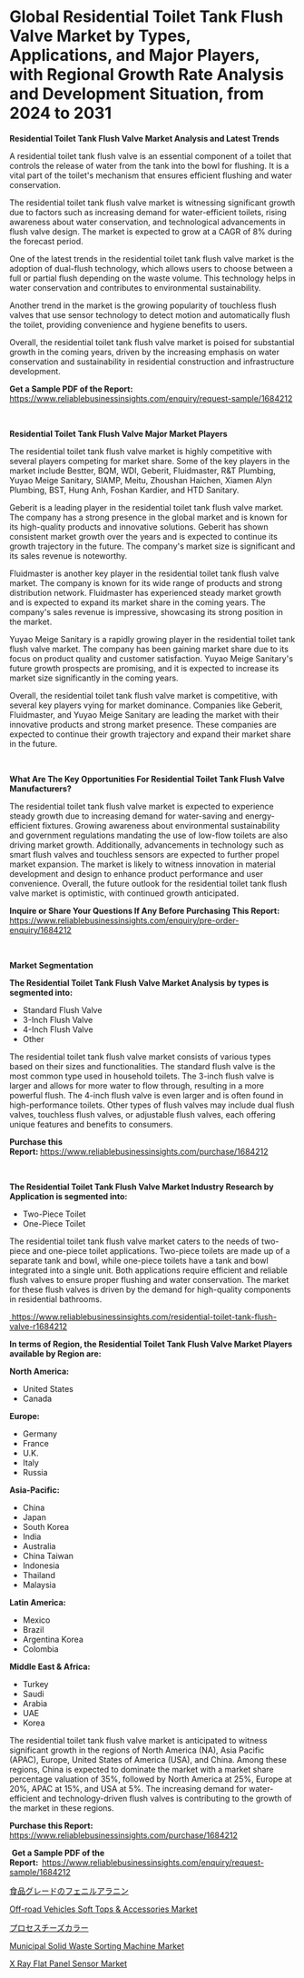 <p><h1>Global Residential Toilet Tank Flush Valve Market by Types, Applications, and Major Players, with Regional Growth Rate Analysis and Development Situation, from 2024 to 2031</h1></p><p><strong>Residential Toilet Tank Flush Valve Market Analysis and Latest Trends</strong></p>
<p><p>A residential toilet tank flush valve is an essential component of a toilet that controls the release of water from the tank into the bowl for flushing. It is a vital part of the toilet's mechanism that ensures efficient flushing and water conservation.</p><p>The residential toilet tank flush valve market is witnessing significant growth due to factors such as increasing demand for water-efficient toilets, rising awareness about water conservation, and technological advancements in flush valve design. The market is expected to grow at a CAGR of 8% during the forecast period.</p><p>One of the latest trends in the residential toilet tank flush valve market is the adoption of dual-flush technology, which allows users to choose between a full or partial flush depending on the waste volume. This technology helps in water conservation and contributes to environmental sustainability.</p><p>Another trend in the market is the growing popularity of touchless flush valves that use sensor technology to detect motion and automatically flush the toilet, providing convenience and hygiene benefits to users.</p><p>Overall, the residential toilet tank flush valve market is poised for substantial growth in the coming years, driven by the increasing emphasis on water conservation and sustainability in residential construction and infrastructure development.</p></p>
<p><strong>Get a Sample PDF of the Report:&nbsp;</strong> <a href="https://www.reliablebusinessinsights.com/enquiry/request-sample/1684212">https://www.reliablebusinessinsights.com/enquiry/request-sample/1684212</a></p>
<p>&nbsp;</p>
<p><strong>Residential Toilet Tank Flush Valve Major Market Players</strong></p>
<p><p>The residential toilet tank flush valve market is highly competitive with several players competing for market share. Some of the key players in the market include Bestter, BQM, WDI, Geberit, Fluidmaster, R&T Plumbing, Yuyao Meige Sanitary, SIAMP, Meitu, Zhoushan Haichen, Xiamen Alyn Plumbing, BST, Hung Anh, Foshan Kardier, and HTD Sanitary.</p><p>Geberit is a leading player in the residential toilet tank flush valve market. The company has a strong presence in the global market and is known for its high-quality products and innovative solutions. Geberit has shown consistent market growth over the years and is expected to continue its growth trajectory in the future. The company's market size is significant and its sales revenue is noteworthy.</p><p>Fluidmaster is another key player in the residential toilet tank flush valve market. The company is known for its wide range of products and strong distribution network. Fluidmaster has experienced steady market growth and is expected to expand its market share in the coming years. The company's sales revenue is impressive, showcasing its strong position in the market.</p><p>Yuyao Meige Sanitary is a rapidly growing player in the residential toilet tank flush valve market. The company has been gaining market share due to its focus on product quality and customer satisfaction. Yuyao Meige Sanitary's future growth prospects are promising, and it is expected to increase its market size significantly in the coming years.</p><p>Overall, the residential toilet tank flush valve market is competitive, with several key players vying for market dominance. Companies like Geberit, Fluidmaster, and Yuyao Meige Sanitary are leading the market with their innovative products and strong market presence. These companies are expected to continue their growth trajectory and expand their market share in the future.</p></p>
<p>&nbsp;</p>
<p><strong>What Are The Key Opportunities For Residential Toilet Tank Flush Valve Manufacturers?</strong></p>
<p><p>The residential toilet tank flush valve market is expected to experience steady growth due to increasing demand for water-saving and energy-efficient fixtures. Growing awareness about environmental sustainability and government regulations mandating the use of low-flow toilets are also driving market growth. Additionally, advancements in technology such as smart flush valves and touchless sensors are expected to further propel market expansion. The market is likely to witness innovation in material development and design to enhance product performance and user convenience. Overall, the future outlook for the residential toilet tank flush valve market is optimistic, with continued growth anticipated.</p></p>
<p><strong>Inquire or Share Your Questions If Any Before Purchasing This Report:</strong> <a href="https://www.reliablebusinessinsights.com/enquiry/pre-order-enquiry/1684212">https://www.reliablebusinessinsights.com/enquiry/pre-order-enquiry/1684212</a></p>
<p>&nbsp;</p>
<p><strong>Market Segmentation</strong></p>
<p><strong>The Residential Toilet Tank Flush Valve Market Analysis by types is segmented into:</strong></p>
<p><ul><li>Standard Flush Valve</li><li>3-Inch Flush Valve</li><li>4-Inch Flush Valve</li><li>Other</li></ul></p>
<p><p>The residential toilet tank flush valve market consists of various types based on their sizes and functionalities. The standard flush valve is the most common type used in household toilets. The 3-inch flush valve is larger and allows for more water to flow through, resulting in a more powerful flush. The 4-inch flush valve is even larger and is often found in high-performance toilets. Other types of flush valves may include dual flush valves, touchless flush valves, or adjustable flush valves, each offering unique features and benefits to consumers.</p></p>
<p><strong>Purchase this Report:&nbsp;</strong><a href="https://www.reliablebusinessinsights.com/purchase/1684212">https://www.reliablebusinessinsights.com/purchase/1684212</a></p>
<p>&nbsp;</p>
<p><strong>The Residential Toilet Tank Flush Valve Market Industry Research by Application is segmented into:</strong></p>
<p><ul><li>Two-Piece Toilet</li><li>One-Piece Toilet</li></ul></p>
<p><p>The residential toilet tank flush valve market caters to the needs of two-piece and one-piece toilet applications. Two-piece toilets are made up of a separate tank and bowl, while one-piece toilets have a tank and bowl integrated into a single unit. Both applications require efficient and reliable flush valves to ensure proper flushing and water conservation. The market for these flush valves is driven by the demand for high-quality components in residential bathrooms.</p></p>
<p><a href="https://www.reliablebusinessinsights.com/residential-toilet-tank-flush-valve-r1684212">&nbsp;https://www.reliablebusinessinsights.com/residential-toilet-tank-flush-valve-r1684212</a></p>
<p><strong>In terms of Region, the Residential Toilet Tank Flush Valve Market Players available by Region are:</strong></p>
<p>
    <p> <strong> North America: </strong>
        <ul>
            <li>United States</li>
            <li>Canada</li>
        </ul>
        </p> 
    <p> <strong> Europe: </strong>
        <ul>
            <li>Germany</li>
            <li>France</li>
            <li>U.K.</li>
            <li>Italy</li>
            <li>Russia</li>
        </ul>
        </p> 
    <p> <strong> Asia-Pacific: </strong>
        <ul>
            <li>China</li>
            <li>Japan</li>
            <li>South Korea</li>
            <li>India</li>
            <li>Australia</li>
            <li>China Taiwan</li>
            <li>Indonesia</li>
            <li>Thailand</li>
            <li>Malaysia</li>
        </ul>
        </p> 
    <p> <strong> Latin America: </strong>
        <ul>
            <li>Mexico</li>
            <li>Brazil</li>
            <li>Argentina Korea</li>
            <li>Colombia</li>
        </ul>
        </p> 
    <p> <strong> Middle East & Africa: </strong>
        <ul>
            <li>Turkey</li>
            <li>Saudi</li>
            <li>Arabia</li>
            <li>UAE</li>
            <li>Korea</li>
        </ul>
    </p>
    </p>
<p><p>The residential toilet tank flush valve market is anticipated to witness significant growth in the regions of North America (NA), Asia Pacific (APAC), Europe, United States of America (USA), and China. Among these regions, China is expected to dominate the market with a market share percentage valuation of 35%, followed by North America at 25%, Europe at 20%, APAC at 15%, and USA at 5%. The increasing demand for water-efficient and technology-driven flush valves is contributing to the growth of the market in these regions.</p></p>
<p><strong>Purchase this Report: </strong><a href="https://www.reliablebusinessinsights.com/purchase/1684212">https://www.reliablebusinessinsights.com/purchase/1684212</a></p>
<p>&nbsp;<strong>Get a Sample PDF of the Report:&nbsp;&nbsp;</strong><a href="https://www.reliablebusinessinsights.com/enquiry/request-sample/1684212">https://www.reliablebusinessinsights.com/enquiry/request-sample/1684212</a></p>
<p><strong></strong></p>
<p><p><a href="https://github.com/EstelWisozk1/Market-Research-Report-List-2/blob/main/1162130109656.md">食品グレードのフェニルアラニン</a></p><p><a href="https://github.com/lubmix/Market-Research-Report-List-3/blob/main/off-road-vehicles-soft-tops-accessories-market.md">Off-road Vehicles Soft Tops & Accessories Market</a></p><p><a href="https://github.com/andym141978/Market-Research-Report-List-1/blob/main/3800770109657.md">プロセスチーズカラー</a></p><p><a href="https://github.com/joannagoyvaerts/Market-Research-Report-List-3/blob/main/municipal-solid-waste-sorting-machine-market.md">Municipal Solid Waste Sorting Machine Market</a></p><p><a href="https://issuu.com/reportprime-2/docs/x-ray-flat-panel-sensor-market-size_57848575de7c54">X Ray Flat Panel Sensor Market</a></p></p>